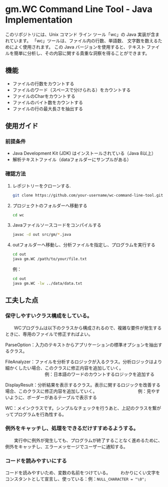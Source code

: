 # gm.WC Command Line Tool - Java Implementation

このリポジトリには、Unix コマンド ライン ツール「wc」の Java 実装が含まれています。 「wc」ツールは、ファイル内の行数、単語数、
文字数を数えるためによく使用されます。 この Java バージョンを使用すると、テキスト ファイルを簡単に分析し、その内容に関する貴重な洞察を得ることができます。

## 機能

- ファイルの行数をカウントする
- ファイルのワード（スペースで分けられる）をカウントする
- ファイルのCharをカウントする
- ファイルのバイト数をカウントする
- ファイルの行の最大長さを抽出する

## 使用ガイド

### 前提条件

- Java Development Kit (JDK) はインストールされている（Java 8以上）
- 解析テキストファイル（dataフォルダーにサンプルがある）

### 確認方法

1. レポジトリーをクローンする.
   ```bash
   git clone https://github.com/your-username/wc-command-line-tool.git
   ```
2. プロジェクトのフォルダーへ移動する
   ```bash
   cd wc
   ```
3. Javaファイルソースコードをコンパイルする
   ```bash
   javac -d out src/gm/*.java
   ```
4. outフォルダーへ移動し、分析ファイルを指定し、プログラムを実行する
   ```bash
   cd out
   java gm.WC /path/to/your/file.txt
   ```
   例：
   ```bash
   cd out
   java gm.WC -lw ../data/data.txt
   ```

## 工夫した点

### 保守しやすいクラス構成をしている。

　　WCプログラムは以下のクラスから構成されるので、複雑な要件が発生するときに、専用のファイルで修正すればよい。　　

   ParseOption：入力のテキストからアプリケーションの標準オプションを抽出するクラス。　　

   FileAnalyzer：ファイルを分析するロジックが入るクラス。分析ロジックはより細かくしたい場合、このクラスに修正内容を追加していく。
   　　　　　　　　　例：日本語のワードのカウントするロジックを追加する　　　

   DisplayResult：分析結果を表示するクラス。表示に関するロジックを改善する場合、このクラスに修正内容を追加していく。
   　　　　　　　　　例：見やすいように、ボーダーがあるテーブルで表示する　　

   WC：メインクラスです。シンプルなチェックを行うあと、上記のクラスを繋がってプログラムを行為性する。
　　
### 例外をキャッチし、処理をできるだけすすめるようする。
　　実行中に例外が発生しても、プログラムが終了することなく進めるために、例外をキャッチし、エラーメッセージでユーザーに通知する。

### コードを読みやすいにする
   コードを読みやすいため、変数の名前をつけている。
　　わかりにくい文字をコンスタントとして宣言し、使っている：例：`NULL_CHARACTER = "\0";`


